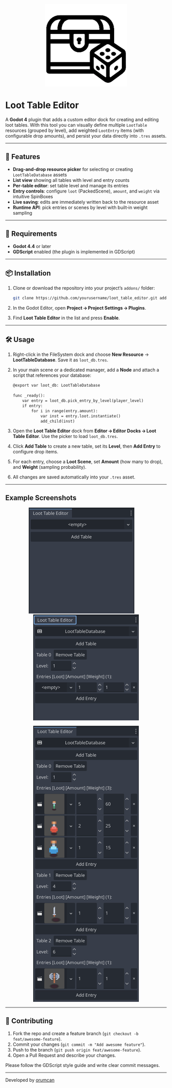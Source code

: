 <p align="center">
	<img width="256" height="256" src="loot_table_icon.png">
</p>

# Loot Table Editor

A **Godot 4** plugin that adds a custom editor dock for creating and editing loot tables. With this tool you can visually define multiple `LootTable` resources (grouped by level), add weighted `LootEntry` items (with configurable drop amounts), and persist your data directly into `.tres` assets.

---

## 🎯 Features

* **Drag‑and‑drop resource picker** for selecting or creating `LootTableDatabase` assets
* **List view** showing all tables with level and entry counts
* **Per‑table editor**: set table level and manage its entries
* **Entry controls**: configure `loot` (PackedScene), `amount`, and `weight` via intuitive SpinBoxes
* **Live saving**: edits are immediately written back to the resource asset
* **Runtime API**: pick entries or scenes by level with built‑in weight sampling

---

## 🚀 Requirements

* **Godot 4.4** or later
* **GDScript** enabled (the plugin is implemented in GDScript)

---

## 📦 Installation

1. Clone or download the repository into your project’s `addons/` folder:

   ```bash
   git clone https://github.com/yourusername/loot_table_editor.git addons/loot_table_editor
   ```
2. In the Godot Editor, open **Project → Project Settings → Plugins**.
3. Find **Loot Table Editor** in the list and press **Enable**.

---

## 🛠 Usage

1. Right-click in the FileSystem dock and choose **New Resource** → **LootTableDatabase**. Save it as `loot_db.tres`.
2. In your main scene or a dedicated manager, add a **Node** and attach a script that references your database:

   ```gdscript
   @export var loot_db: LootTableDatabase

   func _ready():
       var entry = loot_db.pick_entry_by_level(player_level)
       if entry:
           for i in range(entry.amount):
               var inst = entry.loot.instantiate()
               add_child(inst)
   ```
3. Open the **Loot Table Editor** dock from **Editor → Editor Docks → Loot Table Editor**. Use the picker to load `loot_db.tres`.
4. Click **Add Table** to create a new table, set its **Level**, then **Add Entry** to configure drop items.
5. For each entry, choose a **Loot Scene**, set **Amount** (how many to drop), and **Weight** (sampling probability).
6. All changes are saved automatically into your `.tres` asset.

---

## Example Screenshots

<p align="center">
	<img width="330" height="330" src="screenshot_empty.png">
	&nbsp;&nbsp;&nbsp;&nbsp;&nbsp;&nbsp;
	<img width="330" height="330" src="screenshot_new.png">
</p>
<p align="center">
	<img width="330" height="860" src="screenshot_example.png">
</p>

---

## 🤝 Contributing

1. Fork the repo and create a feature branch (`git checkout -b feat/awesome-feature`).
2. Commit your changes (`git commit -m "Add awesome feature"`).
3. Push to the branch (`git push origin feat/awesome-feature`).
4. Open a Pull Request and describe your changes.

Please follow the GDScript style guide and write clear commit messages.

---

Developed by [orumcan](https://github.com/orumcan)